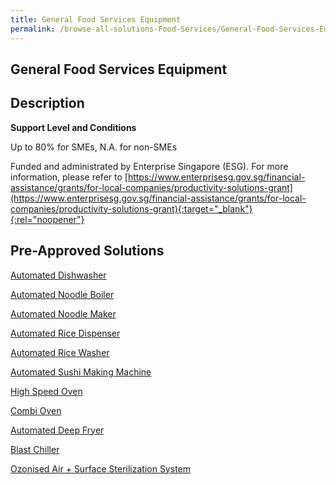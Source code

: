 ```yaml
---
title: General Food Services Equipment
permalink: /browse-all-solutions-Food-Services/General-Food-Services-Equipment
---
```


## General Food Services Equipment
## Description

**Support Level and Conditions**

Up to 80% for SMEs, N.A. for non-SMEs

Funded and administrated by Enterprise Singapore (ESG). For more information, please refer to
[https://www.enterprisesg.gov.sg/financial-assistance/grants/for-local-companies/productivity-solutions-grant](https://www.enterprisesg.gov.sg/financial-assistance/grants/for-local-companies/productivity-solutions-grant){:target="_blank"}{:rel="noopener"}

## Pre-Approved Solutions

<a href='/productivity-solutions-grant/solutionrepo/solution16' target='_blank'>Automated Dishwasher</a><br>

<a href='/productivity-solutions-grant/solutionrepo/solution17' target='_blank'>Automated Noodle Boiler</a><br>

<a href='/productivity-solutions-grant/solutionrepo/solution18' target='_blank'>Automated Noodle Maker</a><br>

<a href='/productivity-solutions-grant/solutionrepo/solution19' target='_blank'>Automated Rice Dispenser</a><br>

<a href='/productivity-solutions-grant/solutionrepo/solution20' target='_blank'>Automated Rice Washer</a><br>

<a href='/productivity-solutions-grant/solutionrepo/solution21' target='_blank'>Automated Sushi Making Machine</a><br>

<a href='/productivity-solutions-grant/solutionrepo/solution56' target='_blank'>High Speed Oven</a><br>

<a href='/productivity-solutions-grant/solutionrepo/solution401' target='_blank'>Combi Oven</a><br>

<a href='/productivity-solutions-grant/solutionrepo/solution2518' target='_blank'>Automated Deep Fryer</a><br>

<a href='/productivity-solutions-grant/solutionrepo/solution2519' target='_blank'>Blast Chiller</a><br>

<a href='/productivity-solutions-grant/solutionrepo/solution2520' target='_blank'>Ozonised Air + Surface Sterilization System</a><br>

